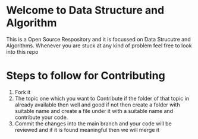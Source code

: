 # Welcome to Data Structure and Algorithm
This is a Open Source Respository and it is focussed on Data Strucutre and Algorithms. Whenever you are stuck at any kind of problem feel free to look into this repo 
# Steps to follow for Contributing
1. Fork it
2. The topic one which you want to Contribute if the folder of that topic in already available then well and good if not then create a folder with suitable name and create a file under it with a suitable name and contribute your code.
3. Commit the changes into the main branch and your code will be reviewed and if it is found  meaningful then we will merge it
